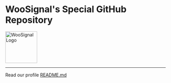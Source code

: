 # WooSignal's Special GitHub Repository

<img src="https://woosignal.com/images/woosignal_logo_stripe_blue.png" alt="WooSignal Logo" height="100"/>

---

Read our profile [README.md](profile/README.md)

